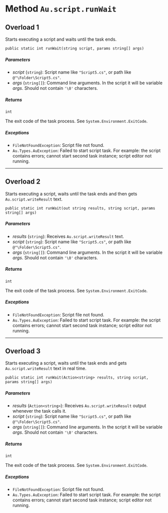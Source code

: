 # Method `Au.script.runWait`

## Overload 1

Starts executing a script and waits until the task ends.

```
public static int runWait(string script, params string[] args)
```

##### Parameters

- *script*  (`string`):
    Script name like `"Script5.cs"`, or path like `@"\Folder\Script5.cs"`.
- *args*  (`string[]`):
    Command line arguments. In the script it will be variable *args*. Should not contain `'\0'` characters.

##### Returns

`int`

The exit code of the task process. See `System.Environment.ExitCode`.

##### Exceptions

- `FileNotFoundException`:
    Script file not found.
- `Au.Types.AuException`:
    Failed to start script task. For example: the script contains errors; cannot start second task instance; script editor not running.

* * *

## Overload 2

Starts executing a script, waits until the task ends and then gets `Au.script.writeResult` text.

```
public static int runWait(out string results, string script, params string[] args)
```

##### Parameters

- *results*  (`string`):
    Receives `Au.script.writeResult` text.
- *script*  (`string`):
    Script name like `"Script5.cs"`, or path like `@"\Folder\Script5.cs"`.
- *args*  (`string[]`):
    Command line arguments. In the script it will be variable *args*. Should not contain `'\0'` characters.

##### Returns

`int`

The exit code of the task process. See `System.Environment.ExitCode`.

##### Exceptions

- `FileNotFoundException`:
    Script file not found.
- `Au.Types.AuException`:
    Failed to start script task. For example: the script contains errors; cannot start second task instance; script editor not running.

* * *

## Overload 3

Starts executing a script, waits until the task ends and gets `Au.script.writeResult` text in real time.

```
public static int runWait(Action<string> results, string script, params string[] args)
```

##### Parameters

- *results*  (`Action<string>`):
    Receives `Au.script.writeResult` output whenever the task calls it.
- *script*  (`string`):
    Script name like `"Script5.cs"`, or path like `@"\Folder\Script5.cs"`.
- *args*  (`string[]`):
    Command line arguments. In the script it will be variable *args*. Should not contain `'\0'` characters.

##### Returns

`int`

The exit code of the task process. See `System.Environment.ExitCode`.

##### Exceptions

- `FileNotFoundException`:
    Script file not found.
- `Au.Types.AuException`:
    Failed to start script task. For example: the script contains errors; cannot start second task instance; script editor not running.